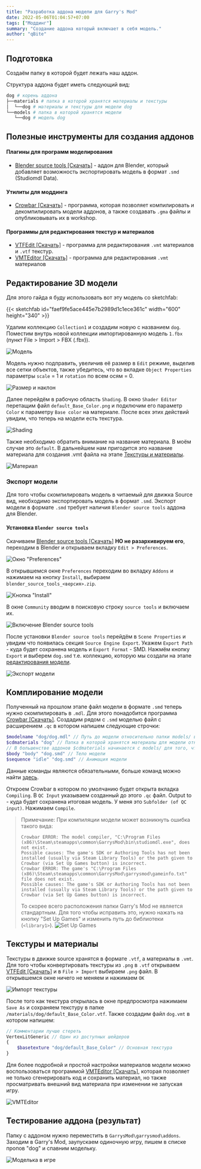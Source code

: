 ```yaml
---
title: "Разработка аддона модели для Garry's Mod"
date: 2022-05-06T01:04:57+07:00
tags: ["Моддинг"]
summary: "Создание аддона который включает в себя модель."
author: "qBite"
---
```


## Подготовка
Создаём папку в которой будет лежать наш аддон.

Структура аддона будет иметь следующий вид:
```bash
dog # корень аддона
├──materials # папка в которой хранятся материалы и текстуры
│  └──dog # материалы и текстуры для модели dog
└──models # папка в которой хранятся модели
   └──dog # модель dog
```

## Полезные инструменты для создания аддонов
#### Плагины для программ моделирования
* [Blender source tools [Скачать]](http://steamreview.org/BlenderSourceTools/) - аддон для Blender, который добавляет возможность экспортировать модель в формат ``.smd`` (Studiomdl Data).
#### Утилиты для моддинга
* [Crowbar [Скачать]](https://github.com/ZeqMacaw/Crowbar/releases/latest) - программа, которая позволяет компилировать и декомпилировать модели аддонов, а также создавать ``.gma`` файлы и опубликовывать их в workshop.
#### Программы для редактирования текстур и материалов
* [VTFEdit [Скачать]](https://nemstools.github.io/pages/VTFLib-Download.html) - программа для редактирования ``.vmt`` материалов и ``.vtf`` текстур.
* [VMTEditor [Скачать]](https://github.com/Dima-369/VMT-Editor/releases/latest) - программа для редактирования ``.vmt`` материалов

## Редактирование 3D модели
Для этого гайда я буду использовать вот эту модель со sketchfab:

{{< sketchfab id="faef9fe5ace445e7b2989d1c1ece361c" width="600" height="340" >}}

Удалим коллекцию ``Collection1`` и создадим новую с названием ``dog``. Поместим внутрь новой коллекции импортированную модель ``1.fbx`` (пункт File > Import > FBX (.fbx)).

![Модель](model/solid-model.png)

Модель нужно подправить, увеличив её размер в ``Edit`` режиме, выделив все сетки объектов, также убедитесь, что во вкладке ``Object Properties`` параметры ``scale`` = 1 и ``rotation`` по всем осям = 0.

![Размер и наклон](model/rotation-and-scale.png)

Далее перейдём в рабочую область ``Shading``. В окно ``Shader Editor`` перетащим файл ``default_Base_Color.png`` и подключим его параметр ``Color`` к параметру ``Base color`` на материале. После всех этих действий увидим, что теперь на модели есть текстура.

![Shading](model/shading.png)

Также необходимо обратить внимание на название материала. В моём случае это ``default``. В дальнейшем нам пригодится это название материала для создания .vmt файла на этапе [Текстуры и материалы](#текстуры-и-материалы).

![Материал](model/material.png)

### Экспорт модели
Для того чтобы скомпилировать модель в читаемый для движка Source вид, необходимо экспортировать модель в формат ``.smd``. Экспорт модели в формате ``.smd`` требует наличия ``Blender source tools`` аддона для Blender.

#### Установка ``Blender source tools``
Скачиваем [Blender source tools [Скачать]](http://steamreview.org/BlenderSourceTools/) **НО не разархивируем его**, переходим в Blender и открываем вкладку ``Edit > Preferences``.

![Окно "Preferences"](install-blender-source-tools/preferences.png)

В открывшемся окне ``Preferences`` переходим во вкладку ``Addons`` и нажимаем на кнопку ``Install``, выбираем ``blender_source_tools_<версия>.zip``.

![Кнопка "Install"](install-blender-source-tools/addons.png)

В окне ``Community`` вводим в поисковую строку ``source tools`` и включаем их.

![Включение Blender source tools](install-blender-source-tools/enable-source-tools.png)

После установки ``Blender source tools`` перейдём в ``Scene Properties`` и увидим что появилась секция ``Source Engine Export``. Укажем ``Export Path`` - куда будет сохранена модель и ``Export Format`` - SMD. Нажмём кнопку ``Export`` и выберем ``dog.smd`` т.е. коллекцию, которую мы создали на этапе [редактирования модели](#редактирование-3d-модели).

![Экспорт модели](model/export.png)

## Комплирование модели
Полученный на прошлом этапе файл модели в формате ``.smd`` теперь нужно скомпилировать в ``.mdl``. Для этого понадобится программа [Crowbar [Скачать]](https://github.com/ZeqMacaw/Crowbar/releases/latest). Создадим рядом с ``.smd`` моделью файл с расширением ``.qc`` в котором напишем следующие строчки:
```php
$modelname "dog/dog.mdl" // Путь до модели относительно папки models/ в корне аддона
$cdmaterials "dog" // Папка в которой хранятся материалы для модели относительно папки materials/ в корне аддона
// В большенстве аддонов $cdmaterials начинается с models/ для того, чтобы обозначить материал для модели
$body "body" "dog.smd" // Тело модели
$sequence "idle" "dog.smd" // Анимация модели
```
Данные команды являются обязательными, больше команд можно найти [здесь](https://developer.valvesoftware.com/wiki/Category:QC_Commands).

Откроем Crowbar в котором по умолчанию будет открыта вкладка ``Compiling``. В ``QC Input`` указываем созданный до этого ``.qc`` файл. Output to - куда будет сохранена итоговая модель. У меня это ``Subfolder (of QC input)``. Нажимаем ``Compile``.
> Примечание: При компиляции модели может возникнуть ошибка такого вида:
> ```log
> Crowbar ERROR: The model compiler, "C:\Program Files (x86)\Steam\steamapps\common\GarrysMod\bin\studiomdl.exe", does not exist.
> Possible causes: The game's SDK or Authoring Tools has not been installed (usually via Steam Library Tools) or the path given to Crowbar (via Set Up Games button) is incorrect.
> Crowbar ERROR: The game's "C:\Program Files (x86)\Steam\steamapps\common\GarrysMod\garrysmod\gameinfo.txt" file does not exist.
> Possible causes: The game's SDK or Authoring Tools has not been installed (usually via Steam Library Tools) or the path given to Crowbar (via Set Up Games button) is incorrect.
> ```
> То скорее всего расположения папки Garry's Mod не является стандартным. Для того чтобы исправить это, нужно нажать на кнопку "Set Up Games" и изменить путь до библиотеки (``<library1>``).
> ![Set Up Games](compiling/set-up-games.png)

## Текстуры и материалы
Текстуры в движке source хранятся в формате ``.vtf``, а материалы в ``.vmt``. Для того чтобы конвертировать текстуры из ``.png`` в ``.vtf`` открываем [VTFEdit [Скачать]](https://nemstools.github.io/pages/VTFLib-Download.html) и в ``File > Import`` выбираем ``.png`` файл. В открывшемся окне ничего не меняем и нажимаем ``OK``

![Импорт текстуры](texture.png)

После того как текстура открылась в окне предпросмотра нажимаем ``Save As`` и сохраняем текстуру в папке ``/materials/dog/default_Base_Color.vtf``. Также создадим файл ``dog.vmt`` в котором напишем:
```php
// Комментарии лучше стереть
VertexLitGeneric // Один из доступных шейдеров
{
	$basetexture "dog/default_Base_Color" // Основная текстура
}
```
Для более подробной и простой настройки материалов модели можно воспользоваться программой [VMTEditor [Скачать]](https://github.com/Dima-369/VMT-Editor/releases/latest), которая позволяет не только сгенерировать код и сохранить материал, но также просматривать внешний вид материала при изменении не запуская игру.

![VMTEditor](vmteditor.png)

## Тестирование  аддона (результат)
Папку с аддоном нужно переместить в ``GarrysMod\garrysmod\addons``. Заходим в Garry's Mod, заупускаем одиночную игру, пишем в списке пропов "dog" и спавним модельку.

![Моделька в игре](model-in-game.png)
